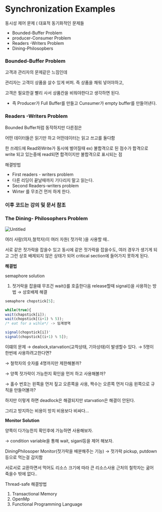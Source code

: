 # Synchronization Examples

동시성 제어 문제 (  대표적 동기화적인 문제들

- Bounded-Buffer Problem
- producer-Consumer Problem
- Readers -Writers Problem
- Dining-Philosopbers

### Bounded-Buffer Problem

고객과 관리자의 문제같은 느낌인데

관리자는 고객이 상품을 살수 있게 버퍼. 즉 상품을 채워 넣어야하고,

고객은 필요한걸 빨리 사서 상품칸을 비워야한다고 생각하면 된다.

- 즉   Producer가 Full Buffer를 만들고  Cunsumer가  empty buffer를 만들어낸다.

### Readers -Writers Problem

Bounded Buffer처럼 동작하지만 다른점은

어떤 데이터들은 읽기만 하고 어떤데이터는 읽고 쓰고를 둘다함

한 쓰레드에 Read와Write가 동시에 벌어질때
ex) 불합격으로 된 점수가 합격으로 write 되고 있는중에  read되면 합격이지만 불합격으로 표시되는 점

해결방법

- First readers - writers problem
- 다른 리딩이 끝날때까지 기다리지 말고 읽는다.
- Second Readers-writers problem
- Wirter 를 무조건 먼저 하게 한다.

### 이후 코드는 강의 및 문서 참조

### The Dining- Philosophers Problem


![Untitled](https://user-images.githubusercontent.com/78361650/234279649-056f3a89-43ba-420c-911e-6876da9a1224.png)

여러 사람(의자,철학자)이 여러 자원( 젓가락 )을 사용할 때..

서로 같은 젓가락을 잡을수 있고 동시에 같은 젓가락을 잡을수도, 여러 경우가 생기게 되고 그런 상호 배제되지 않은 상태가 되어 critical section에 들어가지 못하게 된다.

**해결법** 

semaphore solution

1. 젓거락을 잡을떄 무조건 wait()를 호출한다음 release할때 signal()을 사용하는 방법 → 상호배제 해결

```jsx
semaphore chopstick[5];

while(true){
wait(chapstick[i]);
wait(chopstick[(i+1) % 5));
/* eat for a wihle*/ -> 임계영역

signal(chopstick[i])'
signal(chopstick[(i+1) % 5]);
```

이떄의 문제 → dealock,starvation(교착상태, 기아상태)이 발생할수 있다. → 5명이 한번에 사용하려고한다면?

→ 철학자의 숫자를 4명까지만 제한해볼까?

→ 양쪽 젓가락이 가능한지 확인을 먼저 하고 사용해볼까?

→ 홀수 번호는 왼쪽을 먼저 짚고 오른쪽을 사용, 짝수는 오른쪽 먼저 다음 왼쪽으로 규칙을 만들어볼까?

하지만 이렇게 하면 deadlock은 해결되지만  starvation은 해결이 안된다.

그리고 방지하는 비용이 방치 비용보다 비싸다…

**Monitor Solution**

양쪽이 다가능한지 확인후에 가능하면 사용해보자.

→ condition variable을 통해 wait, siganl등을 제어 해보자.

DiningPhilosoper Monitor(젓가락을 배분해주는 기능) → 젓가락 pickup, putdown등으로 먹는걸 감지함

서로서로 교환하면서 먹어도 리소스 크기에 따라  큰 리소스사용 근처의  철학자는 굶어 죽을수 밖에 없다..

Thread-safe 해결방법

1. Transactional Memory
2. OpenMp
3. Functional Programming Language
